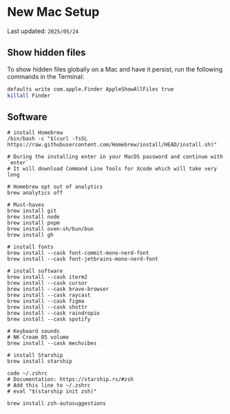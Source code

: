 # New Mac Setup

Last updated: `2025/05/24`

## Show hidden files

To show hidden files globally on a Mac and have it persist, run the following commands in the Terminal:

```bash
defaults write com.apple.Finder AppleShowAllFiles true
killall Finder
```

## Software

```
# install Homebrew
/bin/bash -c "$(curl -fsSL https://raw.githubusercontent.com/Homebrew/install/HEAD/install.sh)"

# During the installing enter in your MacOS password and continue with `enter`
# It will download Command Line Tools for Xcode which will take very long

# Homebrew opt out of analytics
brew analytics off

# Must-haves
brew install git
brew install node
brew install pnpm
brew install oven-sh/bun/bun
brew install gh

# install fonts
brew install --cask font-commit-mono-nerd-font
brew install --cask font-jetbrains-mono-nerd-font

# install software
brew install --cask iterm2
brew install --cask cursor
brew install --cask brave-browser
brew install --cask raycast
brew install --cask figma
brew install --cask shottr
brew install --cask raindropio
brew install --cask spotify

# Keyboard sounds
# NK Cream 85 volume
brew install --cask mechvibes

# install Starship
brew install starship

code ~/.zshrc
# Documentation: https://starship.rs/#zsh
# Add this line to ~/.zshrc
# eval "$(starship init zsh)"

brew install zsh-autosuggestions
```
